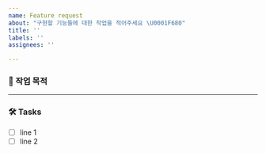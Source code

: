 ```yaml
---
name: Feature request
about: "구현할 기능들에 대한 작업을 적어주세요 \U0001F680"
title: ''
labels: ''
assignees: ''

---
```


### 📝 작업 목적

<!-- 기능 혹은 버그에 대한 설명 -->

---

### 🛠️ Tasks

* [ ] line 1
* [ ] line 2
